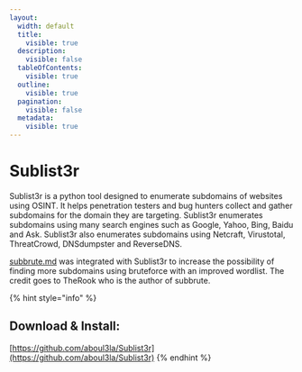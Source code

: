 ```yaml
---
layout:
  width: default
  title:
    visible: true
  description:
    visible: false
  tableOfContents:
    visible: true
  outline:
    visible: true
  pagination:
    visible: false
  metadata:
    visible: true
---
```


# Sublist3r

Sublist3r is a python tool designed to enumerate subdomains of websites using OSINT. It helps penetration testers and bug hunters collect and gather subdomains for the domain they are targeting. Sublist3r enumerates subdomains using many search engines such as Google, Yahoo, Bing, Baidu and Ask. Sublist3r also enumerates subdomains using Netcraft, Virustotal, ThreatCrowd, DNSdumpster and ReverseDNS.

[subbrute.md](subbrute.md "mention") was integrated with Sublist3r to increase the possibility of finding more subdomains using bruteforce with an improved wordlist. The credit goes to TheRook who is the author of subbrute.

{% hint style="info" %}
## Download & Install:

[https://github.com/aboul3la/Sublist3r](https://github.com/aboul3la/Sublist3r)
{% endhint %}
